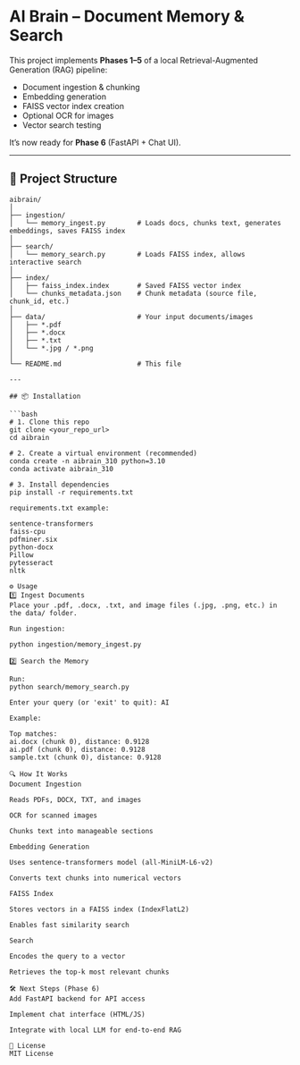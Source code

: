 # AI Brain – Document Memory & Search

This project implements **Phases 1–5** of a local Retrieval-Augmented Generation (RAG) pipeline:

- Document ingestion & chunking
- Embedding generation
- FAISS vector index creation
- Optional OCR for images
- Vector search testing

It’s now ready for **Phase 6** (FastAPI + Chat UI).

---

## 📂 Project Structure

```text
aibrain/
│
├── ingestion/
│   └── memory_ingest.py        # Loads docs, chunks text, generates embeddings, saves FAISS index
│
├── search/
│   └── memory_search.py        # Loads FAISS index, allows interactive search
│
├── index/
│   ├── faiss_index.index       # Saved FAISS vector index
│   └── chunks_metadata.json    # Chunk metadata (source file, chunk_id, etc.)
│
├── data/                       # Your input documents/images
│   ├── *.pdf
│   ├── *.docx
│   ├── *.txt
│   └── *.jpg / *.png
│
└── README.md                   # This file

---

## 📦 Installation

```bash
# 1. Clone this repo
git clone <your_repo_url>
cd aibrain

# 2. Create a virtual environment (recommended)
conda create -n aibrain_310 python=3.10
conda activate aibrain_310

# 3. Install dependencies
pip install -r requirements.txt

requirements.txt example:

sentence-transformers
faiss-cpu
pdfminer.six
python-docx
Pillow
pytesseract
nltk

⚙️ Usage
1️⃣ Ingest Documents
Place your .pdf, .docx, .txt, and image files (.jpg, .png, etc.) in the data/ folder.

Run ingestion:

python ingestion/memory_ingest.py

2️⃣ Search the Memory

Run:
python search/memory_search.py

Enter your query (or 'exit' to quit): AI

Example:

Top matches:
ai.docx (chunk 0), distance: 0.9128
ai.pdf (chunk 0), distance: 0.9128
sample.txt (chunk 0), distance: 0.9128

🔍 How It Works
Document Ingestion

Reads PDFs, DOCX, TXT, and images

OCR for scanned images

Chunks text into manageable sections

Embedding Generation

Uses sentence-transformers model (all-MiniLM-L6-v2)

Converts text chunks into numerical vectors

FAISS Index

Stores vectors in a FAISS index (IndexFlatL2)

Enables fast similarity search

Search

Encodes the query to a vector

Retrieves the top-k most relevant chunks

🛠 Next Steps (Phase 6)
Add FastAPI backend for API access

Implement chat interface (HTML/JS)

Integrate with local LLM for end-to-end RAG

📜 License
MIT License

